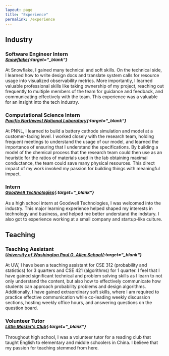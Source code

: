 ```yaml
---
layout: page
title: "Experience"
permalink: /experience
---
```


## Industry

### Software Engineer Intern<br><sup><em>[Snowflake](https://www.snowflake.com/en/){:target="_blank"}</em></sup>

At Snowflake, I gained many technical and soft skills. On the technical side, I learned how to write design docs and translate system calls for resource usage into visualized observability metrics. More importantly, I learned valuable professional skills like taking ownership of my project, reaching out frequently to multiple members of the team for guidance and feedback, and communicating effectively with the team. This experience was a valuable for an insight into the tech industry.

### Computational Science Intern<br><sup><em>[Pacific Northwest National Laboratory](https://www.pnnl.gov/){:target="_blank"}</em></sup>

At PNNL, I learned to build a battery cathode simulation and model at a customer-facing level. I worked closely with the research team, holding frequent meetings to understand the usage of our model, and learned the importance of ensuring that I understand the specifications. By building a model of the chemical process that the research team could then use as an heuristic for the ratios of materials used in the lab obtaining maximal conductance, the team could save many physical resources. This direct impact of my work invoked my passion for building things with meaningful impact.

### Intern<br><sup><em>[Goodwell Technologies](https://www.goodwelltech.com/){:target="_blank"}</em></sup>

As a high school intern at Goodwell Technologies, I was welcomed into the industry. This major learning experience helped shaped my interests in technology and business, and helped me better understand the indstury. I also got to experience working at a small company and startup-like culture.

## Teaching

### Teaching Assistant<br><sup><em>[University of Washington Paul G. Allen School](https://www.cs.washington.edu/){:target="_blank"}</em></sup>

At UW, I have been a teaching assistant for CSE 312 (probability and statistics) for 3 quarters and CSE 421 (algorithms) for 1 quarter. I feel that I have gained significant technical and problem solving skills as I learn to not only understand the content, but also how to effectively communicate how students can approach probability problems and design algorithms. Additionally, I have gained extraordinary soft skills, where I am required to practice effective communication while co-leading weekly discussion sections, hosting weekly office hours, and answering questions on the question board. 

### Volunteer Tutor<br><sup><em>[Little Master's Club](https://littlemastersclub.org/){:target="_blank"}</em></sup>

Throughout high school, I was a volunteer tutor for a reading club that taught English to elementary and middle schoolers in China. I believe that my passion for teaching stemmed from here.
